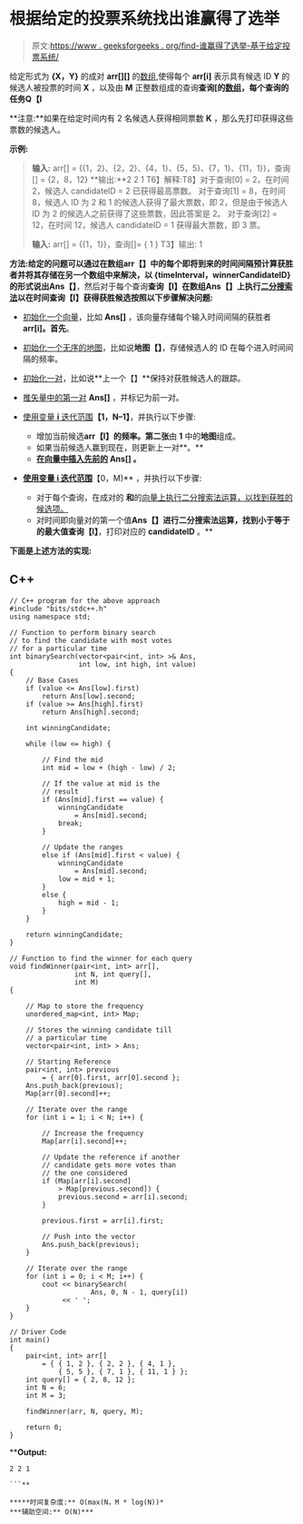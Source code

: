 # 根据给定的投票系统找出谁赢得了选举

> 原文:[https://www . geeksforgeeks . org/find-谁赢得了选举-基于给定投票系统/](https://www.geeksforgeeks.org/find-who-won-the-election-based-on-given-voting-system/)

给定形式为 **{X，Y}** 的成对 **arr[][]** 的[数组](https://www.geeksforgeeks.org/array-data-structure/),使得每个 **arr[i]** 表示具有候选 ID **Y** 的候选人被投票的时间 **X** ，以及由 **M** 正整数组成的查询**查询[**的[数组](https://www.geeksforgeeks.org/array-data-structure/)，每个查询的任务**Q【I**

**注意:**如果在给定时间内有 2 名候选人获得相同票数 **K** ，那么先打印获得这些票数的候选人。

**示例:**

> **输入:** arr[] = {{1，2}、{2，2}、{4，1}、{5，5}、{7，1}、{11，1}}，查询[] = {2，8，12}
> **输出:**2 2 1
> T6】解释:T8】对于查询[0] = 2，在时间 2，候选人 candidateID = 2 已获得最高票数。
> 对于查询[1] = 8，在时间 8，候选人 ID 为 2 和 1 的候选人获得了最大票数，即 2，但是由于候选人 ID 为 2 的候选人之前获得了这些票数，因此答案是 2。
> 对于查询[2] = 12，在时间 12，候选人 candidateID = 1 获得最大票数，即 3 票。
> 
> **输入:** arr[] = {{1，1}}，查询[]= { 1 }
> T3】输出: 1

**方法:**给定的问题可以通过在数组**arr【】**中的每个即将到来的时间间隔预计算获胜者并将其存储在另一个数组中来解决，以 **{timeInterval，winnerCandidateID}** 的形式说出**Ans【】**，然后对于每个查询**查询【I】**在数组**Ans【】**上执行[二分搜索法](https://www.geeksforgeeks.org/binary-search/)以在时间**查询【I】获得获胜候选按照以下步骤解决问题:**

*   [初始化一个向量](https://www.geeksforgeeks.org/initialize-a-vector-in-cpp-different-ways/)，比如 **Ans[]** ，该向量存储每个输入时间间隔的获胜者 **arr[i]。首先**。
*   [初始化一个无序的地图](https://www.geeksforgeeks.org/unordered_map-in-cpp-stl/)，比如说**地图【】**，存储候选人的 ID 在每个进入时间间隔的频率。
*   [初始化一对](https://www.geeksforgeeks.org/pair-in-cpp-stl/)，比如说**上一个【】**保持对获胜候选人的跟踪。
*   [推矢量中的第一对](https://www.geeksforgeeks.org/sorting-vector-of-pairs-in-c-set-1-sort-by-first-and-second/) **Ans[]** ，并标记为前一对。
*   [使用变量 **i** 迭代范围](https://www.geeksforgeeks.org/range-based-loop-c/)**【1，N–1】**，并执行以下步骤:
    *   增加当前候选**arr【I】的频率。第二张**由 **1** 中的**地图**组成。
    *   如果当前候选人赢到现在，则更新上一对**。**
    *   **[在向量中插入先前的](https://www.geeksforgeeks.org/vectorpush_back-vectorpop_back-c-stl/) **Ans[]** 。**
*   **[使用变量 **i** 迭代范围](https://www.geeksforgeeks.org/range-based-loop-c/)**【0，M)** ，并执行以下步骤:

    *   对于每个查询，在成对的 **和**的[向量上执行二分搜索法运算，以找到获胜的候选项。](https://www.geeksforgeeks.org/sorting-vector-of-pairs-in-c-set-1-sort-by-first-and-second/)
    *   对时间即向量对的第一个值**Ans【】**进行二分搜索法运算，找到小于等于**的最大值查询【**I**】**，打印对应的 **candidateID** 。** 

**下面是上述方法的实现:**

## **C++**

```
// C++ program for the above approach
#include "bits/stdc++.h"
using namespace std;

// Function to perform binary search
// to find the candidate with most votes
// for a particular time
int binarySearch(vector<pair<int, int> >& Ans,
                 int low, int high, int value)
{
    // Base Cases
    if (value <= Ans[low].first)
        return Ans[low].second;
    if (value >= Ans[high].first)
        return Ans[high].second;

    int winningCandidate;

    while (low <= high) {

        // Find the mid
        int mid = low + (high - low) / 2;

        // If the value at mid is the
        // result
        if (Ans[mid].first == value) {
            winningCandidate
                = Ans[mid].second;
            break;
        }

        // Update the ranges
        else if (Ans[mid].first < value) {
            winningCandidate
                = Ans[mid].second;
            low = mid + 1;
        }
        else {
            high = mid - 1;
        }
    }

    return winningCandidate;
}

// Function to find the winner for each query
void findWinner(pair<int, int> arr[],
                int N, int query[],
                int M)
{

    // Map to store the frequency
    unordered_map<int, int> Map;

    // Stores the winning candidate till
    // a particular time
    vector<pair<int, int> > Ans;

    // Starting Reference
    pair<int, int> previous
        = { arr[0].first, arr[0].second };
    Ans.push_back(previous);
    Map[arr[0].second]++;

    // Iterate over the range
    for (int i = 1; i < N; i++) {

        // Increase the frequency
        Map[arr[i].second]++;

        // Update the reference if another
        // candidate gets more votes than
        // the one considered
        if (Map[arr[i].second]
            > Map[previous.second]) {
            previous.second = arr[i].second;
        }

        previous.first = arr[i].first;

        // Push into the vector
        Ans.push_back(previous);
    }

    // Iterate over the range
    for (int i = 0; i < M; i++) {
        cout << binarySearch(
                    Ans, 0, N - 1, query[i])
             << ' ';
    }
}

// Driver Code
int main()
{
    pair<int, int> arr[]
        = { { 1, 2 }, { 2, 2 }, { 4, 1 },
            { 5, 5 }, { 7, 1 }, { 11, 1 } };
    int query[] = { 2, 8, 12 };
    int N = 6;
    int M = 3;

    findWinner(arr, N, query, M);

    return 0;
}
```

****Output:**

```
2 2 1

```** 

*****时间复杂度:** O(max(N，M * log(N))*
***辅助空间:** O(N)***